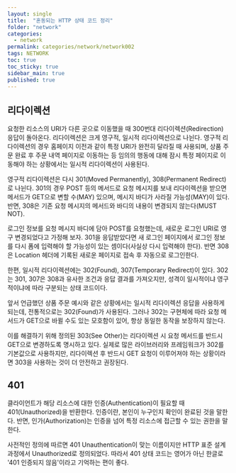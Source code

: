 ```yaml
---
layout: single
title:  "혼동되는 HTTP 상태 코드 정리"
folder: "network"
categories:
  - network
permalink: categories/network/network002
tags: NETWORK
toc: true
toc_sticky: true
sidebar_main: true
published: true
---
```


## 리다이렉션
요청한 리소스의 URI가 다른 곳으로 이동했을 때 300번대 리다이렉션(Redirection) 응답이 돌아온다. 리다이렉션은 크게 영구적, 일시적 리다이렉션으로 나뉜다. 영구적 리다이렉션의 경우 홈페이지 이전과 같이 특정 URI가 완전히 달라질 때 사용되며, 상품 주문 완료 후 주문 내역 페이지로 이동하는 등 임의의 행동에 대해 잠시 특정 페이지로 이동해야 하는 상황에서는 일시적 리다이렉션이 사용된다.

영구적 리다이렉션은 다시 301(Moved Permanently), 308(Permanent Redirect)로 나뉜다. 301의 경우 POST 등의 메서드로 요청 메시지를 보내 리다이렉션을 받으면 메서드가 GET으로 변할 수(MAY) 있으며, 메시지 바디가 사라질 가능성(MAY)이 있다. 반면, 308은 기존 요청 메시지의 메서드와 바디의 내용이 변경되지 않는다(MUST NOT).

로그인 정보를 요청 메시지 바디에 담아 POST를 요청했는데, 새로운 로그인 URI로 영구 변경되었다고 가정해 보자. 301을 응답받았다면 새 로그인 페이지에서 로그인 정보를 다시 폼에 입력해야 할 가능성이 있는 셈이다(사실상 다시 입력해야 한다). 반면 308은 Location 헤더에 기록된 새로운 페이지로 접속 후 자동으로 로그인한다.

한편, 일시적 리다이렉션에는 302(Found), 307(Temporary Redirect)이 있다. 302는 301, 307은 308과 유사한 조건과 응답 결과를 가져오지만, 성격이 일시적이냐 영구적이냐에 따라 구분되는 상태 코드이다.

앞서 언급했던 상품 주문 예시와 같은 상황에서는 일시적 리다이렉션 응답을 사용하게 되는데, 전통적으로는 302(Found)가 사용된다. 그러나 302는 구현체에 따라 요청 메서드가 GET으로 바뀔 수도 있는 모호함이 있어, 항상 동일한 동작을 보장하지 않는다.

이를 해결하기 위해 정의된 303(See Other)는 리다이렉션 시 요청 메서드를 반드시 GET으로 변경하도록 명시하고 있다. 실제로 많은 라이브러리와 프레임워크가 302를 기본값으로 사용하지만, 리다이렉션 후 반드시 GET 요청이 이루어져야 하는 상황이라면 303을 사용하는 것이 더 안전하고 권장된다.

## 401
클라이언트가 해당 리소스에 대한 인증(Authentication)이 필요할 때 401(Unauthorized)을 반환한다. 인증이란, 본인이 누구인지 확인이 완료된 것을 말한다. 반면, 인가(Authorization)는 인증을 넘어 특정 리소스에 접근할 수 있는 권한을 말한다.

사전적인 정의에 따르면 401 Unauthentication이 맞는 이름이지만 HTTP 표준 설계 과정에서 Unauthorized로 정의되었다. 따라서 401 상태 코드는 영어가 아닌 한글로 \'401 인증되지 않음\'이라고 기억하는 편이 좋다.